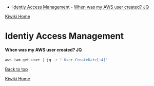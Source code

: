 - [Identiy Access Management](#identiy-access-management)
      - [When was my AWS user created? JQ](#when-was-my-aws-user-created-jq)

[Kiwiki Home](/../../)
# Identiy Access Management
#### When was my AWS user created? JQ

```bash
aws iam get-user | jq -r ".User.CreateDate[:4]"
```

[Back to top](#)

[Kiwiki Home](/../../)